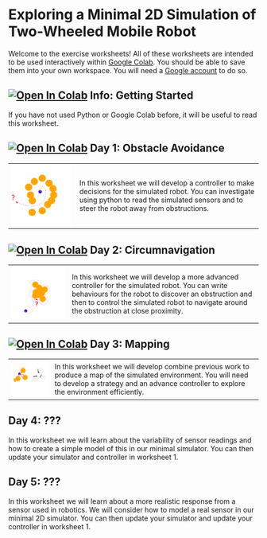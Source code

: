 # Exploring a Minimal 2D Simulation of Two-Wheeled Mobile Robot

Welcome to the exercise worksheets!  All of these worksheets are intended to be used interactively within <a href="https://research.google.com/colaboratory/">Google Colab</a>.  You should be able to save them into your own workspace.  You will need a <a href="https://www.google.com/account/about/">Google account</a> to do so.  

## [![Open In Colab](https://colab.research.google.com/assets/colab-badge.svg)](https://colab.research.google.com/github/paulodowd/GoogleColab_Simple2DSimulator/blob/main/Sheet1_ObstacleAvoidance.ipynb) Info: Getting Started

If you have not used Python or Google Colab before, it will be useful to read this worksheet.  


## [![Open In Colab](https://colab.research.google.com/assets/colab-badge.svg)](https://colab.research.google.com/github/paulodowd/GoogleColab_Simple2DSimulator/blob/main/Sheet1_ObstacleAvoidance.ipynb) Day 1: Obstacle Avoidance

<table>
  <tr>
    <td>
<img src="https://github.com/paulodowd/GoogleColab_Simple2DSimulator/blob/main/images/obs_avoidance.png?raw=true">
    </td>
    <td>
      In this worksheet we will develop a controller to make decisions for the simulated robot.  You can investigate using python to read the simulated sensors and to steer the robot away from obstructions.
    </td>
  </tr>
 </table>




## [![Open In Colab](https://colab.research.google.com/assets/colab-badge.svg)](https://colab.research.google.com/github/paulodowd/GoogleColab_Simple2DSimulator/blob/main/Sheet2_Circumnavigation.ipynb) Day 2: Circumnavigation

<table>
  <tr>
    <td>
<img src="https://github.com/paulodowd/GoogleColab_Simple2DSimulator/blob/main/images/c_navigation.png?raw=true">
    </td>
    <td>
      In this worksheet we will develop a more advanced controller for the simulated robot.  You can write behaviours for the robot to discover an obstruction and then to control the simulated robot to navigate around the obstruction at close proximity.
    </td>
  </tr>
 </table>


## [![Open In Colab](https://colab.research.google.com/assets/colab-badge.svg)](https://colab.research.google.com/github/paulodowd/GoogleColab_Simple2DSimulator/blob/main/Sheet3_Mapping.ipynb) Day 3: Mapping

<table>
  <tr>
    <td>
<img src="https://github.com/paulodowd/GoogleColab_Simple2DSimulator/blob/main/images/mapping.png?raw=true">
    </td>
    <td>
      In this worksheet we will develop combine previous work to produce a map of the simulated environment.  You will need to develop a strategy and an advance controller to explore the environment efficiently.
    </td>
  </tr>
 </table>

## Day 4: ???
In this worksheet we will learn about the variability of sensor readings and how to create a simple model of this in our minimal simulator.  You can then update your simulator and controller in worksheet 1.

## Day 5: ???




In this worksheet we will learn about a more realistic response from a sensor used in robotics.  We will consider how to model a real sensor in our minimal 2D simulator.  You can then update your simulator and update your controller in worksheet 1.


